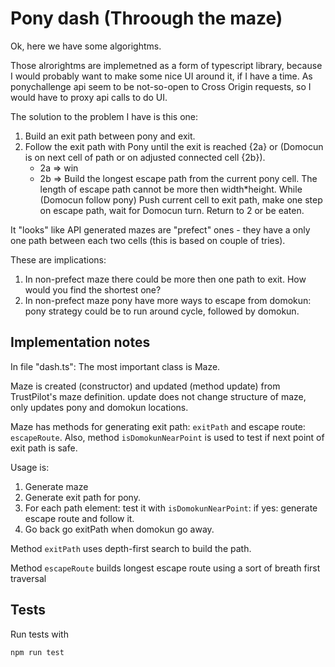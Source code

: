 Pony dash (Throough the maze)
=============================

Ok, here we have some algorightms.

Those alrorightms are implemetned as  a form of typescript library, because I would probably want to make some nice UI around it,
if I have a time. As ponychallenge api seem to be not-so-open to Cross Origin requests, so I would have to proxy api
calls to do UI.


The solution to the problem I have is this one:
1. Build an exit path between pony and exit.
2. Follow the exit path with Pony until the exit is reached {2a} or (Domocun is on next cell of path or on adjusted connected cell {2b}).
   - 2a => win
   - 2b => Build the longest escape path from the current pony cell. The length of escape path cannot be more then width*height.
      While (Domocun follow pony) Push current cell to exit path, make one step on escape path, wait for Domocun turn.
      Return to 2 or be eaten.


It "looks" like API generated mazes are "prefect" ones -  they have a only one path between each two cells 
(this is based on couple of tries).

These are implications:

1. In non-prefect maze there could be more then one path to exit. How would you find the shortest one? 
2. In non-prefect maze pony have more ways to escape from domokun: pony strategy could be to run around 
   cycle, followed by domokun.


Implementation notes
--------------------

In file "dash.ts":
The most important class is Maze.

Maze is created (constructor) and updated (method update) from TrustPilot's maze definition.
update does not change structure of maze, only updates pony and domokun locations.

Maze has methods for generating exit path: `exitPath` and escape route: `escapeRoute`. 
Also, method `isDomokunNearPoint` is used to test if next point of exit path is 
safe.

Usage is:

1. Generate maze
2. Generate exit path for pony.
3. For each path element: test it with `isDomokunNearPoint`: if yes: generate escape route and follow it.
4. Go back go exitPath when domokun go away.


Method `exitPath` uses depth-first search to build the path. 

Method `escapeRoute` builds longest escape route using a sort of breath first traversal

Tests
-----

Run tests with
```
npm run test
```

